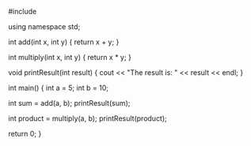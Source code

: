 #include <iostream>

using namespace std;

int add(int x, int y) {
  return x + y;
}

int multiply(int x, int y) {
  return x * y;
}

void printResult(int result) {
  cout << "The result is: " << result << endl;
}

int main() {
  int a = 5;
  int b = 10;

  int sum = add(a, b);
  printResult(sum);

  int product = multiply(a, b);
  printResult(product);

  return 0;
}
